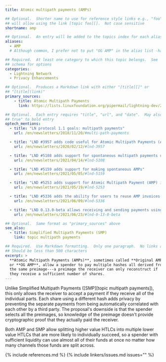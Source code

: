 ```yaml
---
title: Atomic multipath payments (AMPs)

## Optional.  Shorter name to use for reference style links e.g., "foo"
## will allow using the link [topic foo][].  Not case sensitive
shortname: amp

## Optional.  An entry will be added to the topics index for each alias
aliases:
  - AMP
  # Although common, I prefer not to put "OG AMP" in the alias list -harding

## Required.  At least one category to which this topic belongs.  See
## schema for options
categories:
  - Lightning Network
  - Privacy Enhancements

## Optional.  Produces a Markdown link with either "[title][]" or
## "[title](link)"
primary_sources:
    - title: Atomic Multipath Payments
      link: https://lists.linuxfoundation.org/pipermail/lightning-dev/2018-February/000993.html

## Optional.  Each entry requires "title", "url", and "date".  May also use "feature:
## true" to bold entry
optech_mentions:
  - title: "LN protocol 1.1 goals: multipath payments"
    url: /en/newsletters/2018/11/20/#multi-path-payments

  - title: "LND #3957 adds code useful for Atomic Multipath Payments (AMP) support"
    url: /en/newsletters/2020/02/12/#lnd-3957

  - title: "LND #5108 adds support for spontaneous multipath payments using AMP"
    url: /en/newsletters/2021/04/14/#lnd-5108

  - title: "LND #5159 adds support for making spontaneous AMPs"
    url: /en/newsletters/2021/05/05/#lnd-5159

  - title: "LND #5253 adds support for Atomic Multipath Payment (AMP) invoices"
    url: /en/newsletters/2021/05/19/#lnd-5253

  - title: "LND #5336 adds the ability for users to reuse AMP invoices non-interactively"
    url: /en/newsletters/2021/06/09/#lnd-5336

  - title: "LND 0.13.0-beta allows receiving and sending payments using AMP"
    url: /en/newsletters/2021/06/23/#lnd-0-13-0-beta

## Optional.  Same format as "primary_sources" above
see_also:
  - title: Simplified Multipath Payments (SMP)
    link: topic multipath payments

## Required.  Use Markdown formatting.  Only one paragraph.  No links allowed.
## Should be less than 500 characters
excerpt: >
  **Atomic Multipath Payments (AMPs)**, sometimes called **Original AMP**
  or **OG AMP**, allow a spender to pay multiple hashes all derived from
  the same preimage---a preimage the receiver can only reconstruct if
  they receive a sufficient number of shares.
---
```

Unlike Simplified Multipath Payments ([SMP][topic multipath payments]), this only
allows the receiver to accept a payment if they receive all of the
individual parts.  Each share using a different hash adds privacy by
preventing the separate payments from being automatically correlated
with each other by a third party.  The proposal's downside is that the
spender selects all the preimages, so knowledge of the preimage doesn't
provide cryptographic proof that they actually paid the receiver.

Both AMP and SMP allow splitting higher value HTLCs into multiple lower
value HTLCs that are more likely to
individually succeed, so a spender with sufficient liquidity can use
almost all of their funds at once no matter how many channels those
funds are split across.

{% include references.md %}
{% include linkers/issues.md issues="" %}
